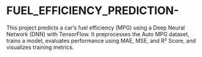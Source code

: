 # FUEL_EFFICIENCY_PREDICTION-
This project predicts a car’s fuel efficiency (MPG) using a Deep Neural Network (DNN) with TensorFlow. It preprocesses the Auto MPG dataset, trains a model, evaluates performance using MAE, MSE, and R² Score, and visualizes training metrics. 
